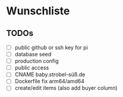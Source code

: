 # Wunschliste

## TODOs
- [ ] public github or ssh key for pi
- [ ] database seed
- [ ] production config
- [ ] public access
- [ ] CNAME baby.strobel-süß.de
- [ ] Dockerfile fix arm64/amd64
- [ ] create/edit items (also add buyer column)
